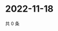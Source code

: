 # 2022-11-18

共 0 条

<!-- BEGIN WEIBO -->
<!-- 最后更新时间 Fri Nov 18 2022 05:01:00 GMT+0800 (China Standard Time) -->

<!-- END WEIBO -->
